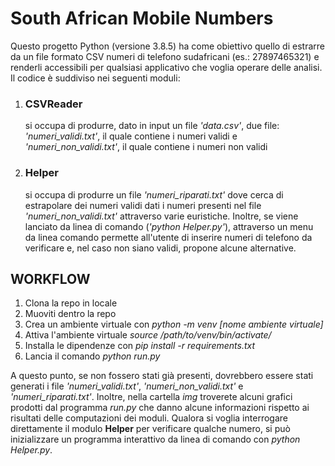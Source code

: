 # South African Mobile Numbers

Questo progetto Python (versione 3.8.5) ha come obiettivo quello di estrarre da un file formato CSV numeri di telefono sudafricani (es.: 27897465321) e renderli accessibili per qualsiasi applicativo che voglia operare delle analisi.
Il codice è suddiviso nei seguenti moduli:

1. ### CSVReader
    si occupa di produrre, dato in input un file _'data.csv'_, due file: _'numeri\_validi.txt'_, il quale contiene i numeri validi e _'numeri\_non\_validi.txt'_, il quale contiene i numeri non validi

2. ### Helper
    si occupa di produrre un file  _'numeri\_riparati.txt'_  dove cerca di estrapolare dei numeri validi dati i numeri presenti nel file _'numeri\_non\_validi.txt'_ attraverso varie euristiche.
    Inoltre, se viene lanciato da linea di comando (_'python Helper.py'_), attraverso un menu da linea comando permette all'utente di inserire numeri di telefono da verificare e, nel caso non siano validi, propone alcune alternative.

## WORKFLOW

1. Clona la repo in locale
2. Muoviti dentro la repo
3. Crea un ambiente virtuale con _python -m venv [nome ambiente virtuale]_
4. Attiva l'ambiente virtuale _source /path/to/venv/bin/activate/_
5. Installa le dipendenze con _pip install -r requirements.txt_
6. Lancia il comando _python run.py_

A questo punto, se non fossero stati già presenti, dovrebbero essere stati generati i file _'numeri\_validi.txt'_, _'numeri\_non\_validi.txt'_ e _'numeri\_riparati.txt'_. Inoltre, nella cartella _img_ troverete alcuni grafici prodotti dal programma _run.py_ che danno alcune informazioni rispetto ai risultati delle computazioni dei moduli.
Qualora si voglia interrogare direttamente il modulo **Helper** per verificare qualche numero, si può inizializzare un programma interattivo da linea di comando con _python Helper.py_.